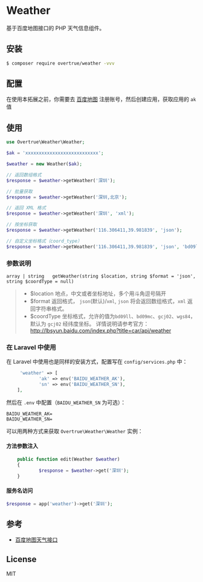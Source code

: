 
# Weather

基于百度地图接口的 PHP 天气信息组件。

## 安装

```sh
$ composer require overtrue/weather -vvv
```

## 配置

在使用本拓展之前，你需要去 [百度地图](http://lbsyun.baidu.com/index.php?title=car/api/weather) 注册账号，然后创建应用，获取应用的 `ak` 值

## 使用

```php
use Overtrue\Weather\Weather;

$ak = 'xxxxxxxxxxxxxxxxxxxxxxxxxxx';

$weather = new Weather($ak);

// 返回数组格式
$response = $weather->getWeather('深圳');

// 批量获取
$response = $weather->getWeather('深圳,北京');

// 返回 XML 格式
$response = $weather->getWeather('深圳', 'xml');

// 按坐标获取
$response = $weather->getWeather('116.306411,39.981839', 'json');

// 自定义坐标格式（coord_type）
$response = $weather->getWeather('116.306411,39.981839', 'json', 'bd09ll');
```

### 参数说明
```
array | string   getWeather(string $location, string $format = 'json', string $coordType = null)
```

> - $location 地点，中文或者坐标地址，多个用斗角逗号隔开
> - $format 返回格式， `json`(默认)/`xml`, `json` 将会返回数组格式，`xml` 返回字符串格式。
> - $coordType 坐标格式，允许的值为`bd09ll`、`bd09mc`、`gcj02`、`wgs84`，默认为 `gcj02` 经纬度坐标。
> 详情说明请参考官方：http://lbsyun.baidu.com/index.php?title=car/api/weather

### 在 Laravel 中使用

在 Laravel 中使用也是同样的安装方式，配置写在 `config/services.php` 中：

```php
     'weather' => [
            'ak' => env('BAIDU_WEATHER_AK'),
            'sn' => env('BAIDU_WEATHER_SN'), 
    ],
```

然后在 `.env` 中配置（`BAIDU_WEATHER_SN` 为可选）：

```env
BAIDU_WEATHER_AK=
BAIDU_WEATHER_SN=
```

可以用两种方式来获取 `Overtrue\Weather\Weather` 实例：

#### 方法参数注入

```php
	public function edit(Weather $weather) 
	{
			$response = $weather->get('深圳');
	}
```

#### 服务名访问

```php
$response = app('weather')->get('深圳');
```

## 参考

- [百度地图天气接口](http://lbsyun.baidu.com/index.php?title=car/api/weather)

## License

MIT
